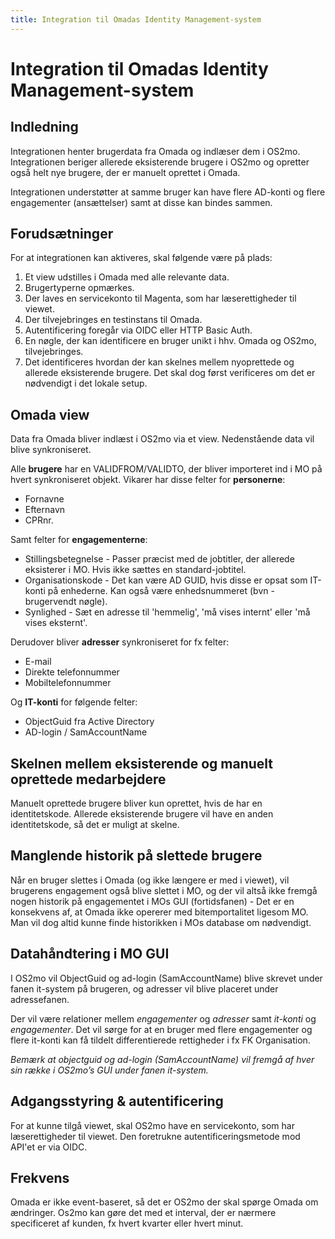 ```yaml
---
title: Integration til Omadas Identity Management-system
---
```


# Integration til Omadas Identity Management-system

## Indledning

Integrationen henter brugerdata fra Omada og indlæser dem i OS2mo. Integrationen beriger allerede eksisterende brugere i OS2mo og opretter også helt nye brugere, der er manuelt oprettet i Omada.

Integrationen understøtter at samme bruger kan have flere AD-konti og flere engagementer (ansættelser) samt at disse kan bindes sammen.

## Forudsætninger

For at integrationen kan aktiveres, skal følgende være på plads:

1. Et view udstilles i Omada med alle relevante data.
2. Brugertyperne opmærkes.
3. Der laves en servicekonto til Magenta, som har læserettigheder til viewet.
4. Der tilvejebringes en testinstans til Omada.
5. Autentificering foregår via OIDC eller HTTP Basic Auth.
6. En nøgle, der kan identificere en bruger unikt i hhv. Omada og OS2mo, tilvejebringes.
7. Det identificeres hvordan der kan skelnes mellem nyoprettede og allerede eksisterende brugere. Det skal dog først verificeres om det er nødvendigt i det lokale setup.

## Omada view

Data fra Omada bliver indlæst i OS2mo via et view. Nedenstående data vil blive synkroniseret.

Alle **brugere** har en VALIDFROM/VALIDTO, der bliver importeret ind i MO på hvert synkroniseret objekt. Vikarer har disse felter for **personerne**:

* Fornavne
* Efternavn
* CPRnr.

Samt felter for **engagementerne**:

* Stillingsbetegnelse - Passer præcist med de jobtitler, der allerede eksisterer i MO. Hvis ikke sættes en standard-jobtitel.
* Organisationskode - Det kan være AD GUID, hvis disse er opsat som IT-konti på enhederne. Kan også være enhedsnummeret (bvn - brugervendt nøgle).
* Synlighed - Sæt en adresse til 'hemmelig', 'må vises internt' eller 'må vises eksternt'.

Derudover bliver **adresser** synkroniseret for fx felter:

* E-mail
* Direkte telefonnummer
* Mobiltelefonnummer

Og **IT-konti** for følgende felter:

* ObjectGuid fra Active Directory
* AD-login / SamAccountName

## Skelnen mellem eksisterende og manuelt oprettede medarbejdere

Manuelt oprettede brugere bliver kun oprettet, hvis de har en identitetskode. Allerede eksisterende brugere vil have en anden identitetskode, så det er muligt at skelne.

## Manglende historik på slettede brugere

Når en bruger slettes i Omada (og ikke længere er med i viewet), vil brugerens engagement også blive slettet i MO, og der vil altså ikke fremgå nogen historik på engagementet i MOs GUI (fortidsfanen) - Det er en konsekvens af, at Omada ikke opererer med bitemportalitet ligesom MO. Man vil dog altid kunne finde historikken i MOs database om nødvendigt.

## Datahåndtering i MO GUI

I OS2mo vil ObjectGuid og ad-login (SamAccountName) blive skrevet under fanen it-system på brugeren, og adresser vil blive placeret under adressefanen.

Der vil være relationer mellem *engagementer* og *adresser* samt *it-konti* og *engagementer*. Det vil sørge for at en bruger med flere engagementer og flere it-konti kan få tildelt differentierede rettigheder i fx FK Organisation.

*Bemærk at objectguid og ad-login (SamAccountName) vil fremgå af hver sin række i OS2mo’s GUI under fanen it-system.*

## Adgangsstyring & autentificering

For at kunne tilgå viewet, skal OS2mo have en servicekonto, som har læserettigheder til viewet.
Den foretrukne autentificeringsmetode mod API'et er via OIDC.

## Frekvens

Omada er ikke event-baseret, så det er OS2mo der skal spørge Omada om ændringer. Os2mo kan gøre det med et interval, der er nærmere specificeret af kunden, fx hvert kvarter eller hvert minut.
